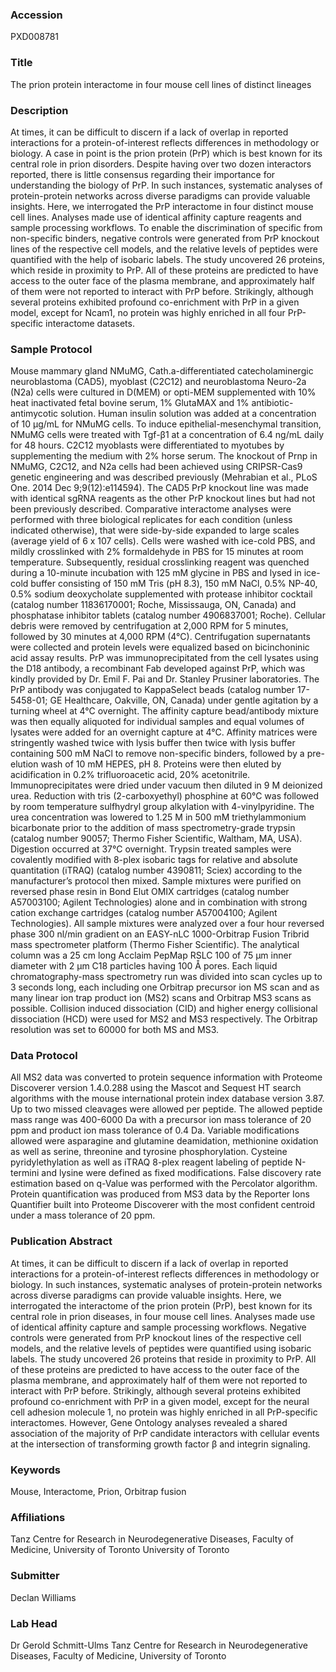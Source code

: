 ### Accession
PXD008781

### Title
The prion protein interactome in four mouse cell lines of distinct lineages

### Description
At times, it can be difficult to discern if a lack of overlap in reported interactions for a protein-of-interest reflects differences in methodology or biology. A case in point is the prion protein (PrP) which is best known for its central role in prion disorders. Despite having over two dozen interactors reported, there is little consensus regarding their importance for understanding the biology of PrP. In such instances, systematic analyses of protein-protein networks across diverse paradigms can provide valuable insights. Here, we interrogated the PrP interactome in four distinct mouse cell lines. Analyses made use of identical affinity capture reagents and sample processing workflows. To enable the discrimination of specific from non-specific binders, negative controls were generated from PrP knockout lines of the respective cell models, and the relative levels of peptides were quantified with the help of isobaric labels. The study uncovered 26 proteins, which reside in proximity to PrP. All of these proteins are predicted to have access to the outer face of the plasma membrane, and approximately half of them were not reported to interact with PrP before. Strikingly, although several proteins exhibited profound co-enrichment with PrP in a given model, except for Ncam1, no protein was highly enriched in all four PrP-specific interactome datasets.

### Sample Protocol
Mouse mammary gland NMuMG, Cath.a-differentiated catecholaminergic neuroblastoma (CAD5), myoblast (C2C12) and neuroblastoma Neuro-2a (N2a) cells were cultured in D(MEM) or opti-MEM supplemented with 10% heat inactivated fetal bovine serum, 1% GlutaMAX and 1% antibiotic-antimycotic solution. Human insulin solution was added at a concentration of 10 μg/mL for NMuMG cells. To induce epithelial-mesenchymal transition, NMuMG cells were treated with Tgf-β1 at a concentration of 6.4 ng/mL daily for 48 hours. C2C12 myoblasts were differentiated to myotubes by supplementing the medium with 2% horse serum.  The knockout of Prnp in NMuMG, C2C12, and N2a cells had been achieved using CRIPSR-Cas9 genetic engineering and was described previously (Mehrabian et al., PLoS One. 2014 Dec 9;9(12):e114594). The CAD5 PrP knockout line was made with identical sgRNA reagents as the other PrP knockout lines but had not been previously described. Comparative interactome analyses were performed with three biological replicates for each condition (unless indicated otherwise), that were side-by-side expanded to large scales (average yield of 6 x 107 cells). Cells were washed with ice-cold PBS, and mildly crosslinked with 2% formaldehyde in PBS for 15 minutes at room temperature. Subsequently, residual crosslinking reagent was quenched during a 10-minute incubation with 125 mM glycine in PBS and lysed in ice-cold buffer consisting of 150 mM Tris (pH 8.3), 150 mM NaCl, 0.5% NP-40, 0.5% sodium deoxycholate supplemented with protease inhibitor cocktail (catalog number 11836170001; Roche, Mississauga, ON, Canada) and phosphatase inhibitor tablets (catalog number 4906837001; Roche). Cellular debris were removed by centrifugation at 2,000 RPM for 5 minutes, followed by 30 minutes at 4,000 RPM (4°C). Centrifugation supernatants were collected and protein levels were equalized based on bicinchoninic acid assay results. PrP was immunoprecipitated from the cell lysates using the D18 antibody, a recombinant Fab developed against PrP, which was kindly provided by Dr. Emil F. Pai and Dr. Stanley Prusiner laboratories. The PrP antibody was conjugated to KappaSelect beads (catalog number 17-5458-01; GE Healthcare, Oakville, ON, Canada) under gentle agitation by a turning wheel at 4°C overnight. The affinity capture bead/antibody mixture was then equally aliquoted for individual samples and equal volumes of lysates were added for an overnight capture at 4°C. Affinity matrices were stringently washed twice with lysis buffer then twice with lysis buffer containing 500 mM NaCl to remove non-specific binders, followed by a pre-elution wash of 10 mM HEPES, pH 8. Proteins were then eluted by acidification in 0.2% trifluoroacetic acid, 20% acetonitrile. Immunoprecipitates were dried under vacuum then diluted in 9 M deionized urea.  Reduction with tris (2-carboxyethyl) phosphine at 60°C was followed by room temperature sulfhydryl group alkylation with 4-vinylpyridine.  The urea concentration was lowered to 1.25 M in 500 mM triethylammonium bicarbonate prior to the addition of mass spectrometry-grade trypsin (catalog number 90057; Thermo Fisher Scientific, Waltham, MA, USA).  Digestion occurred at 37°C overnight.  Trypsin treated samples were covalently modified with 8-plex isobaric tags for relative and absolute quantitation (iTRAQ) (catalog number 4390811; Sciex) according to the manufacturer’s protocol then mixed.  Sample mixtures were purified on reversed phase resin in Bond Elut OMIX cartridges (catalog number A57003100; Agilent Technologies) alone and in combination with strong cation exchange cartridges (catalog number A57004100; Agilent Technologies). All sample mixtures were analyzed over a four hour reversed phase 300 nl/min gradient on an EASY-nLC 1000-Orbitrap Fusion Tribrid mass spectrometer platform (Thermo Fisher Scientific). The analytical column was a 25 cm long Acclaim PepMap RSLC 100 of 75 μm inner diameter with 2 µm C18 particles having 100 Å pores.  Each liquid chromatography-mass spectrometry run was divided into scan cycles up to 3 seconds long, each including one Orbitrap precursor ion MS scan and as many linear ion trap product ion (MS2) scans and Orbitrap MS3 scans as possible.  Collision induced dissociation (CID) and higher energy collisional dissociation (HCD) were used for MS2 and MS3 respectively. The Orbitrap resolution was set to 60000 for both MS and MS3.

### Data Protocol
All MS2 data was converted to protein sequence information with Proteome Discoverer version 1.4.0.288 using the Mascot and Sequest HT search algorithms with the mouse international protein index database version 3.87.  Up to two missed cleavages were allowed per peptide.  The allowed peptide mass range was 400-6000 Da with a precursor ion mass tolerance of 20 ppm and product ion mass tolerance of 0.4 Da.  Variable modifications allowed were asparagine and glutamine deamidation, methionine oxidation as well as serine, threonine and tyrosine phosphorylation. Cysteine pyridylethylation as well as iTRAQ 8-plex reagent labeling of peptide N-termini and lysine were defined as fixed modifications.  False discovery rate estimation based on q-Value was performed with the Percolator algorithm.  Protein quantification was produced from MS3 data by the Reporter Ions Quantifier built into Proteome Discoverer with the most confident centroid under a mass tolerance of 20 ppm.

### Publication Abstract
At times, it can be difficult to discern if a lack of overlap in reported interactions for a protein-of-interest reflects differences in methodology or biology. In such instances, systematic analyses of protein-protein networks across diverse paradigms can provide valuable insights. Here, we interrogated the interactome of the prion protein (PrP), best known for its central role in prion diseases, in four mouse cell lines. Analyses made use of identical affinity capture and sample processing workflows. Negative controls were generated from PrP knockout lines of the respective cell models, and the relative levels of peptides were quantified using isobaric labels. The study uncovered 26 proteins that reside in proximity to PrP. All of these proteins are predicted to have access to the outer face of the plasma membrane, and approximately half of them were not reported to interact with PrP before. Strikingly, although several proteins exhibited profound co-enrichment with PrP in a given model, except for the neural cell adhesion molecule 1, no protein was highly enriched in all PrP-specific interactomes. However, Gene Ontology analyses revealed a shared association of the majority of PrP candidate interactors with cellular events at the intersection of transforming growth factor &#x3b2; and integrin signaling.

### Keywords
Mouse, Interactome, Prion, Orbitrap fusion

### Affiliations
Tanz Centre for Research in Neurodegenerative Diseases, Faculty of Medicine, University of Toronto
University of Toronto

### Submitter
Declan Williams

### Lab Head
Dr Gerold Schmitt-Ulms
Tanz Centre for Research in Neurodegenerative Diseases, Faculty of Medicine, University of Toronto


